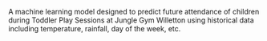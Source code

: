 A machine learning model designed to predict future attendance of children during Toddler Play Sessions at Jungle Gym Willetton using historical data including temperature, rainfall, day of the week, etc.
